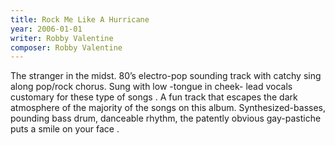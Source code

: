 ```yaml
---
title: Rock Me Like A Hurricane
year: 2006-01-01
writer: Robby Valentine
composer: Robby Valentine
---
```


The stranger in the midst.
80’s electro-pop sounding track with catchy sing along pop/rock chorus. Sung with low -tongue in cheek- lead vocals customary for these type of songs .
A fun track that escapes the dark atmosphere of the majority of the songs on this album.
Synthesized-basses, pounding bass drum, danceable rhythm, the patently obvious gay-pastiche puts a smile on your face .
